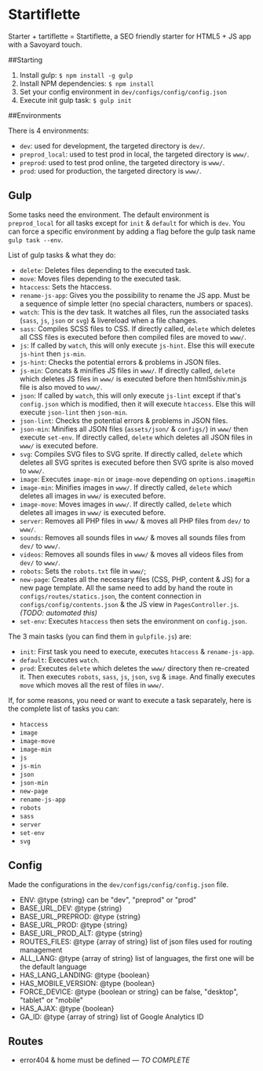 # Startiflette
Starter + tartiflette = Startiflette, a SEO friendly starter for HTML5 + JS app with a Savoyard touch.


##Starting

1. Install gulp: `$ npm install -g gulp`
2. Install NPM dependencies: `$ npm install`
3. Set your config environment in `dev/configs/config/config.json`
4. Execute init gulp task: `$ gulp init`



##Environments

There is 4 environments:

* `dev`: used for development, the targeted directory is `dev/`.
* `preprod_local`: used to test prod in local, the targeted directory is `www/`.
* `preprod`: used to test prod online, the targeted directory is `www/`.
* `prod`: used for production, the targeted directory is `www/`.



## Gulp

Some tasks need the environment.
The default environment is `preprod_local` for all tasks except for `init` & `default` for which is `dev`.
You can force a specific environment by adding a flag before the gulp task name `gulp task --env`.

List of gulp tasks & what they do:

* `delete`: Deletes files depending to the executed task.
* `move`: Moves files depending to the executed task.
* `htaccess`: Sets the htaccess.
* `rename-js-app`: Gives you the possibility to rename the JS app. Must be a sequence of simple letter (no special characters, numbers or spaces).
* `watch`: This is the dev task. It watches all files, run the associated tasks (`sass`, `js`, `json` or `svg`) & livereload when a file changes.
* `sass`: Compiles SCSS files to CSS. If directly called, `delete` which deletes all CSS files is executed before then compiled files are moved to `www/`.
* `js`: If called by `watch`, this will only execute `js-hint`. Else this will execute `js-hint` then `js-min`.
* `js-hint`: Checks the potential errors & problems in JSON files.
* `js-min`: Concats & minifies JS files in `www/`. If directly called, `delete` which deletes JS files in `www/` is executed before then html5shiv.min.js file is also moved to `www/`.
* `json`: If called by `watch`, this will only execute `js-lint` except if that's `config.json` which is modified, then it will execute `htaccess`. Else this will execute `json-lint` then `json-min`.
* `json-lint`: Checks the potential errors & problems in JSON files.
* `json-min`: Minifies all JSON files (`assets/json/` & `configs/`) in `www/` then execute `set-env`. If directly called, `delete` which deletes all JSON files in `www/` is executed before.
* `svg`: Compiles SVG files to SVG sprite. If directly called, `delete` which deletes all SVG sprites is executed before then SVG sprite is also moved to `www/`.
* `image`: Executes `image-min` or `image-move` depending on `options.imageMin`
* `image-min`: Minifies images in `www/`. If directly called, `delete` which deletes all images in `www/` is executed before.
* `image-move`: Moves images in `www/`. If directly called, `delete` which deletes all images in `www/` is executed before.
* `server`: Removes all PHP files in `www/` & moves all PHP files from `dev/` to `www/`.
* `sounds`: Removes all sounds files in `www/` & moves all sounds files from `dev/` to `www/`.
* `videos`: Removes all sounds files in `www/` & moves all videos files from `dev/` to `www/`.
* `robots`: Sets the `robots.txt` file in `www/`;
* `new-page`: Creates all the necessary files (CSS, PHP, content & JS) for a new page template. All the same need to add by hand the route in `configs/routes/statics.json`, the content connection in `configs/config/contents.json` & the JS view in `PagesController.js`. *(TODO: automated this)*
* `set-env`: Executes `htaccess` then sets the environment on `config.json`.



The 3 main tasks (you can find them in `gulpfile.js`) are:

* `init`: First task you need to execute, executes `htaccess` & `rename-js-app`.
* `default`: Executes `watch`.
* `prod`: Executes `delete` which deletes the `www/` directory then re-created it. Then executes `robots`, `sass`, `js`, `json`, `svg` & `image`. And finally executes `move` which moves all the rest of files in `www/`.

If, for some reasons, you need or want to execute a task separately, here is the complete list of tasks you can:

* `htaccess`
* `image`
* `image-move`
* `image-min`
* `js`
* `js-min`
* `json`
* `json-min`
* `new-page`
* `rename-js-app`
* `robots`
* `sass`
* `server`
* `set-env`
* `svg`



## Config
Made the configurations in the `dev/configs/config/config.json` file.

* ENV: @type {string} can be "dev", "preprod" or "prod"
* BASE_URL_DEV: @type {string}
* BASE_URL_PREPROD: @type {string}
* BASE_URL_PROD: @type {string}
* BASE_URL_PROD_ALT: @type {string}
* ROUTES_FILES: @type {array of string} list of json files used for routing management
* ALL_LANG: @type {array of string} list of languages, the first one will be the default language
* HAS_LANG_LANDING: @type {boolean}
* HAS_MOBILE_VERSION: @type {boolean}
* FORCE_DEVICE: @type {boolean or string} can be false, "desktop", "tablet" or "mobile"
* HAS_AJAX: @type {boolean}
* GA_ID: @type {array of string} list of Google Analytics ID



## Routes

* error404 & home must be defined *— TO COMPLETE*